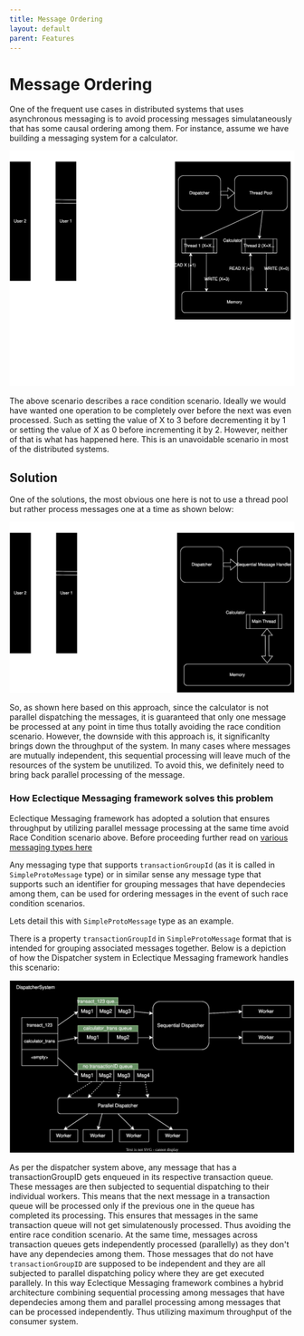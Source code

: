 ```yaml
---
title: Message Ordering
layout: default
parent: Features
---
```


# Message Ordering
One of the frequent use cases in distributed systems that uses asynchronous messaging is to avoid processing messages simulataneously that has some causal ordering among them. For instance, assume we have building a messaging system for a calculator.

![Time Sequence - Parallel Processing](/assets/async_race_condition.drawio.svg)

The above scenario describes a race condition scenario. Ideally we would have wanted one operation to be completely over before the next was even processed. Such as setting the value of X to 3 before decrementing it by 1 or setting the value of X as 0 before incrementing it by 2. However, neither of that is what has happened here. This is an unavoidable scenario in most of the distributed systems. 

## Solution
One of the solutions, the most obvious one here is not to use a thread pool but rather process messages one at a time as shown below:

![Time Sequence - Sequential Processing](/assets/async_sequential.drawio.svg)

So, as shown here based on this approach, since the calculator is not parallel dispatching the messages, it is guaranteed that only one message be processed at any point in time thus totally avoiding the race condition scenario. However, the downside with this approach is, it significanlty brings down the throughput of the system. In many cases where messages are mutually independent, this sequential processing will leave much of the resources of the system be unutilized. To avoid this, we definitely need to bring back parallel processing of the message. 

### How Eclectique Messaging framework solves this problem
Eclectique Messaging framework has adopted a solution that ensures throughput by utilizing parallel message processing at the same time avoid Race Condition scenario above. 
Before proceeding further read on [various messaging types here](../messagetypes/message_types.html)

Any messaging type that supports `transactionGroupId` (as it is called in `SimpleProtoMessage` type) or in similar sense any message type that supports such an identifier for grouping messages that have dependecies among them, can be used for ordering messages in the event of such race condition scenarios.

Lets detail this with `SimpleProtoMessage` type as an example.

There is a property `transactionGroupId` in `SimpleProtoMessage` format that is intended for grouping associated messages together.
Below is a depiction of how the Dispatcher system in Eclectique Messaging framework handles this scenario:

![Eclectique Message Ordering](/assets/eclectique_message_ordering.svg)

As per the dispatcher system above, any message that has a transactionGroupID gets enqueued in its respective transaction queue. These messages are then subjected to sequential dispatching to their individual workers. This means that the next message in a transaction queue will be processed only if the previous one in the queue has completed its processing. This ensures that messages in the same transaction queue will not get simulatenously processed. Thus avoiding the entire race condition scenario. At the same time, messages across transaction queues gets independently processed (parallelly) as they don't have any dependecies among them.
Those messages that do not have `transactionGroupID` are supposed to be independent and they are all subjected to parallel dispatching policy where they are get executed parallely. 
In this way Eclectique Messaging framework combines a hybrid architecture combining sequential processing among messages that have dependecies among them and parallel processing among messages that can be processed independently. Thus utilizing maximum throughput of the consumer system.
